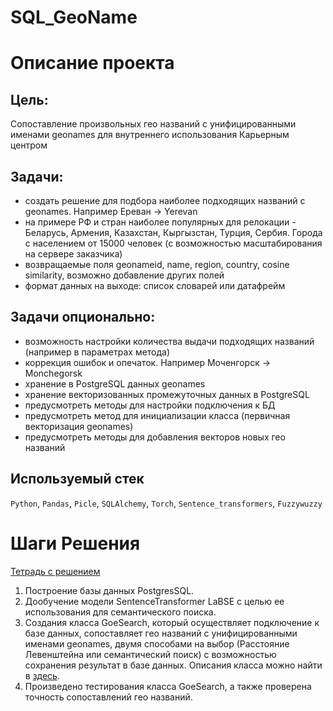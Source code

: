 # SQL_GeoName
# Описание проекта
## Цель:

Сопоставление произвольных гео названий с унифицированными именами geonames для внутреннего использования Карьерным центром

## Задачи:

- cоздать решение для подбора наиболее подходящих названий с geonames. Например Ереван -> Yerevan
- на примере РФ и стран наиболее популярных для релокации - Беларусь, Армения, Казахстан, Кыргызстан, Турция, Сербия. Города с населением от 15000 человек (с возможностью масштабирования на сервере заказчика)
- возвращаемые поля geonameid, name, region, country, cosine similarity, возможно добавление других полей
- формат данных на выходе: список словарей или датафрейм

## Задачи опционально:

- возможность настройки количества выдачи подходящих названий (например в параметрах метода)
- коррекция ошибок и опечаток. Например Моченгорск -> Monchegorsk
- хранение в PostgreSQL данных geonames
- хранение векторизованных промежуточных данных в PostgreSQL
- предусмотреть методы для настройки подключения к БД
- предусмотреть метод для инициализации класса (первичная векторизация geonames)
- предусмотреть методы для добавления векторов новых гео названий

## Используемый стек

  `Python`, `Pandas`, `Picle`, `SQLAlchemy`, `Torch`, `Sentence_transformers`, `Fuzzywuzzy`


# Шаги Решения
[Тетрадь с решением](https://github.com/ThreeHundredsperSecond/SQL_GeoName/blob/main/%D1%82%D0%B5%D1%82%D1%80%D0%B0%D0%B4%D1%8C/Final_Geoname.ipynb)
1. Построение базы данных PostgresSQL.
2. Дообучение модели SentenceTransformer LaBSE с целью ее использования для семантического поиска.
3. Создания класса GoeSearch, который осуществляет подключение к базе данных, сопоставляет гео названий с унифицированными именами geonames, двумя способами на выбор (Расстояние Левенштейна или семантический поиск) c возможностью сохранения результат в базе данных. Описания класса можно найти в [здесь](https://github.com/ThreeHundredsperSecond/SQL_GeoName/blob/main/class_GeoSearch/GeoSearch.py).
4. Произведено тестирования класса  GoeSearch, а также проверена точность сопоставлений гео названий.

